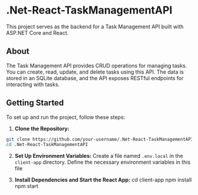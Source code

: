 # .Net-React-TaskManagementAPI

This project serves as the backend for a Task Management API built with ASP.NET Core and React.

## About

The Task Management API provides CRUD operations for managing tasks. 
You can create, read, update, and delete tasks using this API. 
The data is stored in an SQLite database, and the API exposes RESTful endpoints for interacting with tasks.

## Getting Started

To set up and run the project, follow these steps:

1. **Clone the Repository:**

```bash
git clone https://github.com/your-username/.Net-React-TaskManagementAPI.git
cd .Net-React-TaskManagementAPI
```

2. **Set Up Environment Variables:**
Create a file named `.env.local` in the `client-app` directory. Define the necessary environment variables in this file

3. **Install Dependencies and Start the React App:**
cd client-app
npm install
npm start
